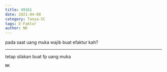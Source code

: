 ```yaml
---
title: 49161
date: 2021-04-08
category: Tanya-SC
tags: E-Faktur
author: NK
---
```


pada saat uang muka wajib buat efaktur kah?

---

tetap silakan buat fp uang muka

`NK`

